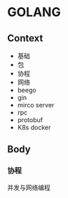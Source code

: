 # GOLANG

## Context

* 基础
* 包
* 协程
* 网络
* beego
* gin
* mirco server
* rpc
* protobuf
* K8s docker

## Body

### 协程

并发与网络编程